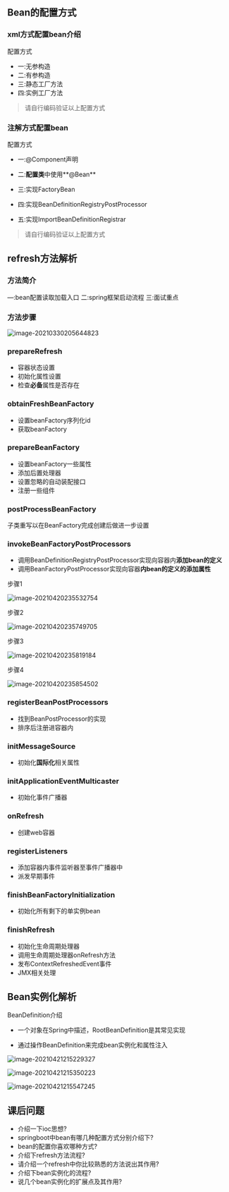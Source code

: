 ## Bean的配置方式

### xml方式配置bean介绍

配置方式

- 一:无参构造
- 二:有参构造
- 三:静态工厂方法
- 四:实例工厂方法

> 请自行编码验证以上配置方式

### 注解方式配置bean

配置方式

- 一:@Component声明

- 二:**配置类**中使用**@Bean**
- 三:实现FactoryBean

- 四:实现BeanDefinitionRegistryPostProcessor

- 五:实现ImportBeanDefinitionRegistrar

> 请自行编码验证以上配置方式



## refresh方法解析

### 方法简介
—:bean配置读取加载入口
二:spring框架启动流程
三:面试重点

### 方法步骤

![image-20210330205644823](media/5.1.Bean解析/image-20210330205644823.png)

### prepareRefresh

- 容器状态设置
- 初始化属性设置
- 检查**必备**属性是否存在

### obtainFreshBeanFactory

- 设置beanFactory序列化id
- 获取beanFactory

### prepareBeanFactory

- 设置beanFactory一些属性
- 添加后置处理器
- 设置忽略的自动装配接口
- 注册一些组件

### postProcessBeanFactory

子类重写以在BeanFactory完成创建后做进一步设置

### invokeBeanFactoryPostProcessors

- 调用BeanDefinitionRegistryPostProcessor实现向容器内**添加bean的定义**
- 调用BeanFactoryPostProcessor实现向容器**内bean的定义的添加属性**

步骤1

![image-20210420235532754](media/5.1.Bean解析/image-20210420235532754.png)

步骤2

![image-20210420235749705](media/5.1.Bean解析/image-20210420235749705.png)

步骤3

![image-20210420235819184](media/5.1.Bean解析/image-20210420235819184.png)

步骤4

![image-20210420235854502](media/5.1.Bean解析/image-20210420235854502.png)

### registerBeanPostProcessors

- 找到BeanPostProcessor的实现
- 排序后注册进容器内

### initMessageSource

- 初始化**国际化**相关属性

### initApplicationEventMulticaster

- 初始化事件广播器

### onRefresh

- 创建web容器

### registerListeners

- 添加容器内事件监听器至事件广播器中
- 派发早期事件

### finishBeanFactoryInitialization

- 初始化所有剩下的单实例bean

### finishRefresh

- 初始化生命周期处理器
- 调用生命周期处理器onRefresh方法
- 发布ContextRefreshedEvent事件
- JMX相关处理

## Bean实例化解析

BeanDefinition介绍

- 一个对象在Spring中描述，RootBeanDefinition是其常见实现

- 通过操作BeanDefinition来完成bean实例化和属性注入

![image-20210421215229327](media/5.1.Bean解析/image-20210421215229327.png)

![image-20210421215350223](media/5.1.Bean解析/image-20210421215350223.png)



![image-20210421215547245](media/5.1.Bean解析/image-20210421215547245.png)

## 课后问题

- 介绍一下ioc思想?
- springboot中bean有哪几种配置方式分别介绍下?
- bean的配置你喜欢哪种方式?
- 介绍下refresh方法流程?
- 请介绍一个refresh中你比较熟悉的方法说出其作用?
- 介绍下bean实例化的流程?
-  说几个bean实例化的扩展点及其作用?

 